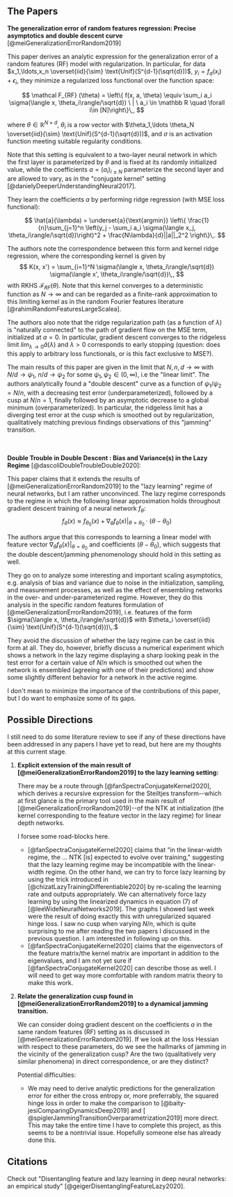 ## The Papers

**The generalization error of random features regression: Precise asymptotics and double descent curve** [@meiGeneralizationErrorRandom2019]

 This paper derives an analytic expression for the generalization error of a random features (RF) model with regularization. In particular, for data $x_1,\ldots,x_n \overset{iid}{\sim} \text{Unif}(S^{d-1}(\sqrt{d}))$, $y_i = f_d(x_i) + \epsilon_i$, they minimize a regularized loss functional over the function space:

$$
  \mathcal F_{RF} (\theta) = \left\{ f(x, a, \theta) \equiv \sum_i a_i \sigma(\langle x, \theta_i\rangle/\sqrt{d}) \ | \ a_i \in \mathbb R \quad \forall i\in [N]\right\}\,,
$$

where $\theta \in \mathbb R^{N\times d}$, $\theta_i$ is a row vector with $\theta_1,\ldots \theta_N \overset{iid}{\sim} \text{Unif}(S^{d-1}(\sqrt{d}))$, and $\sigma$ is an activation function meeting suitable regularity conditions.

Note that this setting is equivalent to a two-layer neural network in which the first layer is parameterized by $\theta$ and is fixed at its randomly initialized value, while the coefficients $a=(a_i)_{i\leq N}$ parameterize the second layer and are allowed to vary, as in the "conjugate kernel" setting [@danielyDeeperUnderstandingNeural2017].

They learn the coefficients $a$ by performing ridge regression (with MSE loss functional):

$$
\hat{a}(\lambda) = \underset{a}{\text{argmin}} \left\{ \frac{1}{n}\sum_{j=1}^n  \left(y_j - \sum_i a_i \sigma(\langle x_j, \theta_i\rangle/\sqrt{d})\right)^2 + \frac{N\lambda}{d}||a||_2^2 \right\}\,.
$$

The authors note the correspondence between this form and kernel ridge regression, where the corresponding kernel is given by
$$
K(x, x') = \sum_{i=1}^N \sigma(\langle x, \theta_i\rangle/\sqrt{d}) \sigma(\langle x', \theta_i\rangle/\sqrt{d})\,,
$$
with RKHS $\mathcal F_{RF} (\theta)$. Note that this kernel converges to a deterministic function as $N\rightarrow\infty$ and can be regarded as a finite-rank approximation to this limiting kernel as in the random Fourier features literature [@rahimiRandomFeaturesLargeScalea].

The authors also note that the ridge regularization path (as a function of $\lambda$) is "naturally connected" to the path of gradient flow on the MSE term, initialized at $a=0$. In particular, gradient descent converges to the ridgeless limit $lim_{\lambda \rightarrow 0} \hat a(\lambda)$ and $\lambda > 0$ corresponds to early stopping (question: does this apply to arbitrary loss functionals, or is this fact exclusive to MSE?).

The main results of this paper are given in the limit that $N,n, d \rightarrow \infty$ with $N/d\rightarrow\psi_1, \ n/d\rightarrow \psi_2$ for some $\psi_1, \psi_2 \in (0,\infty)$, i.e the "linear limit". The authors analytically found a "double descent" curve as a function of $\psi_1/\psi_2 = N/n$, with a decreasing test error (underparameterized), followed by a cusp at $N/n=1$, finally followed by an asymptotic decrease to a global minimum (overparameterized). In particular, the ridgeless limit has a diverging test error at the cusp which is smoothed out by regularization, qualitatively matching previous findings observations of this "jamming" transition.

\
\
**Double Trouble in Double Descent : Bias and Variance(s) in the Lazy Regime** [@dascoliDoubleTroubleDouble2020]:

This paper claims that it extends the results of [@meiGeneralizationErrorRandom2019] to the "lazy learning" regime of neural networks, but I am rather unconvinced. The lazy regime corresponds to the regime in which the following linear approximation holds throughout gradient descent training of a neural network $f_\theta$:
$$
  f_\theta(x) \approx f_{\theta_0}(x) + \nabla_\theta f_\theta(x)|_{\theta=\theta_0}\cdot (\theta - \theta_0)
$$

The authors argue that this corresponds to learning a linear model with feature vector $\nabla_\theta f_\theta(x)|_{\theta=\theta_0}$ and coefficients $(\theta - \theta_0)$, which suggests that the double descent/jamming phenomenology should hold in this setting as well.

They go on to analyze some interesting and important scaling asymptotics, e.g. analysis of bias and variance due to noise in the initialization, sampling, and measurement processes, as well as the effect of ensembling networks in the over- and under-parameterized regime. However, they do this analysis in the specific random features formulation of [@meiGeneralizationErrorRandom2019], i.e. features of the form $\sigma(\langle x, \theta_i\rangle/\sqrt{d})$ with $\theta_i \overset{iid}{\sim} \text{Unif}(S^{d-1}(\sqrt{d}))\,.$

They avoid the discussion of whether the lazy regime can be cast in this form at all. They do, however, briefly discuss a numerical experiment which shows a network in the lazy regime displaying a sharp looking peak in the test error for a certain value of $N/n$ which is smoothed out when the network is ensembled (agreeing with one of their predictions) and show some slightly different behavior for a network in the active regime.

I don't mean to minimize the importance of the contributions of this paper, but I do want to emphasize some of its gaps.


## Possible Directions

I still need to do some literature review to see if any of these directions have been addressed in any papers I have yet to read, but here are my thoughts at this current stage.

1. **Explicit extension of the main result of [@meiGeneralizationErrorRandom2019] to the lazy learning setting:**

    There may be a route through [@fanSpectraConjugateKernel2020], which derives a recursive expression for the Steiltjes transform--which at first glance is the primary tool used in the main result of [@meiGeneralizationErrorRandom2019]--of the NTK at initialization (the kernel corresponding to the feature vector in the lazy regime) for linear depth networks.

    I forsee some road-blocks here.
     - [@fanSpectraConjugateKernel2020] claims that "in the linear-width regime, the ... NTK [is] expected to evolve over training," suggesting that the lazy learning regime may be incompatible with the linear-width regime. On the other hand, we can try to force lazy learning by using the trick introduced in [@chizatLazyTrainingDifferentiable2020] by re-scaling the learning rate and outputs appropriately. We can alternatively force lazy learning by using the linearized dynamics in equation (7) of [@leeWideNeuralNetworks2019]. The graphs I showed last week were the result of doing exactly this with unregularized squared hinge loss. I saw no cusp when varying $N/n$, which is quite surprising to me after reading the two papers I discussed in the previous question. I am interested in following up on this.
     - [@fanSpectraConjugateKernel2020] claims that the eigenvectors of the feature matrix/the kernel matrix are important in addition to the eigenvalues, and I am not yet sure if [@fanSpectraConjugateKernel2020] can describe those as well. I will need to get way more comfortable with random matrix theory to make this work.

2. **Relate the generalization cusp found in [@meiGeneralizationErrorRandom2019] to a dynamical jamming transition.**

    We can consider doing gradient descent on the coefficients $a$ in the same random features (RF) setting as is discussed in [@meiGeneralizationErrorRandom2019]. If we look at the loss Hessian with respect to these parameters, do we see the hallmarks of jamming in the vicinity of the generalization cusp? Are the two (qualitatively very similar phenomena) in direct correspondence, or are they distinct?

    Potential difficulties:
    - We may need to derive analytic predictions for the generalization error for either the cross entropy or, more preferrably, the squared hinge loss in order to make the comparison to [@baity-jesiComparingDynamicsDeep2019] and [ @spiglerJammingTransitionOverparametrization2019] more direct. This may take the entire time I have to complete this project, as this seems to be a nontrivial issue. Hopefully someone else has already done this.



## Citations

Check out "Disentangling feature and lazy learning in deep neural networks: an empirical study" [@geigerDisentanglingFeatureLazy2020].
